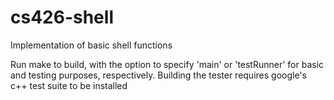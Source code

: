 # cs426-shell
Implementation of basic shell functions

Run make to build, with the option to specify 'main' or 'testRunner' for basic and testing purposes, respectively.
Building the tester requires google's c++ test suite to be installed
